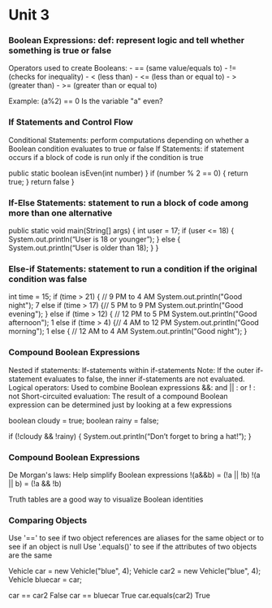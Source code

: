 # Unit 3

### Boolean Expressions: def: represent logic and tell whether something is true or false
Operators used to create Booleans:
                    - == (same value/equals to)
                    - != (checks for inequality)
                    - < (less than)
                    - <= (less than or equal to)
                    - > (greater than)
                    - >= (greater than or equal to)

Example: (a%2) == 0
Is the variable "a" even?


### If Statements and Control Flow
Conditional Statements: perform computations depending on whether a Boolean condition evaluates to true or false
If Statements: if statement occurs if a block of code is run only if the condition is true

public static boolean isEven(int number) }
if (number % 2 == 0) {
return true;
}
return false
}

### If-Else Statements: statement to run a block of code among more than one alternative

public static void main(String[] args) {
int user = 17;
if (user <= 18) {
System.out.println(“User is 18 or younger”);
}
else {
System.out.println(“User is older than 18);
}
}

### Else-if Statements: statement to run a condition if the original condition was false

int time = 15;
if (time > 21) { // 9 PM to 4 AM
System.out.println("Good night");
7
else if (time > 17) {// 5 PM to 9 PM
System.out.println("Good evening");
}
else if (time > 12) { // 12 PM to 5 PM
System.out.println("Good afternoon");
1
else if (time > 4) {// 4 AM to 12 PM
System.out.println("Good morning");
1
else { // 12 AM to 4 AM
System.out.println("Good night");
}


### Compound Boolean Expressions
Nested if statements: If-statements within if-statements
Note: If the outer if-statement evaluates to false, the inner if-statements are not evaluated.
Logical operators: Used to combine Boolean expressions
&&: and
|| : or
! : not 
Short-circuited evaluation: The result of a compound Boolean expression can be determined just by looking at a few expressions

boolean cloudy = true;
boolean rainy = false;

if (!cloudy && !rainy) {
System.out.println(“Don’t forget to bring a hat!”);
}

### Compound Boolean Expressions
De Morgan's laws: Help simplify Boolean expressions
!(a&&b) = (!a || !b)
!(a || b) = (!a && !b)

Truth tables are a good way to visualize Boolean identities

### Comparing Objects
Use '==' to see if two object references are aliases for the same object or to see if an object is null
Use '.equals()' to see if the attributes of two objects are the same

Vehicle car = new Vehicle("blue", 4);
Vehicle car2 = new Vehicle("blue", 4); 
Vehicle bluecar = car;

car == car2     False
car == bluecar   True
car.equals(car2)  True

